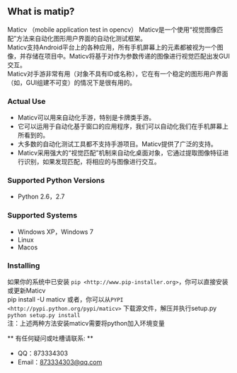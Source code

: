 ## What is matip? ##
Maticv （mobile application test in opencv） 
Maticv是一个使用“视觉图像匹配”方法来自动化图形用户界面的自动化测试框架。  
Maticv支持Android平台上的各种应用，所有手机屏幕上的元素都被视为一个图像，并存储在项目中。Maticv将基于对作为参数传递的图像进行视觉匹配出发GUI交互。  
Maticv对手游非常有用（对象不具有ID或名称），它在有一个稳定的图形用户界面（如，GUI组建不可变）的情况下是很有用的。

### Actual Use ###
- Maticv可以用来自动化手游，特别是卡牌类手游。
- 它可以运用于自动化基于窗口的应用程序，我们可以自动化我们在手机屏幕上所看到的。
- 大多数的自动化测试工具都不支持手游项目。Maticv提供了广泛的支持。
- Maticv采用强大的“视觉匹配”机制来自动化桌面对象，它通过提取图像特征进行识别，如果发现匹配，将相应的与图像进行交互。

### Supported Python Versions ###
- Python 2.6，2.7

### Supported Systems ###
- Windows XP，Windows 7
- Linux
- Macos

### Installing ###
如果你的系统中已安装 `pip <http://www.pip-installer.org>`，你可以直接安装或更新Maticv  
                pip install -U maticv
或者，你可以从`PYPI <http://pypi.python.org/pypi/maticv>` 下载源文件，解压并执行setup.py  
    `python setup.py install`  
注：上述两种方法安装maticv需要将python加入环境变量

** 有任何疑问或吐槽请联系: **
- QQ：873334303
- Email：873334303@qq.com
